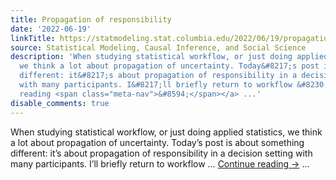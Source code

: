 ```yaml
---
title: Propagation of responsibility
date: '2022-06-19'
linkTitle: https://statmodeling.stat.columbia.edu/2022/06/19/propagation-of-responsibility/
source: Statistical Modeling, Causal Inference, and Social Science
description: 'When studying statistical workflow, or just doing applied statistics,
  we think a lot about propagation of uncertainty. Today&#8217;s post is about something
  different: it&#8217;s about propagation of responsibility in a decision setting
  with many participants. I&#8217;ll briefly return to workflow &#8230; <a href="https://statmodeling.stat.columbia.edu/2022/06/19/propagation-of-responsibility/">Continue
  reading <span class="meta-nav">&#8594;</span></a> ...'
disable_comments: true
---
```

When studying statistical workflow, or just doing applied statistics, we think a lot about propagation of uncertainty. Today&#8217;s post is about something different: it&#8217;s about propagation of responsibility in a decision setting with many participants. I&#8217;ll briefly return to workflow &#8230; <a href="https://statmodeling.stat.columbia.edu/2022/06/19/propagation-of-responsibility/">Continue reading <span class="meta-nav">&#8594;</span></a> ...